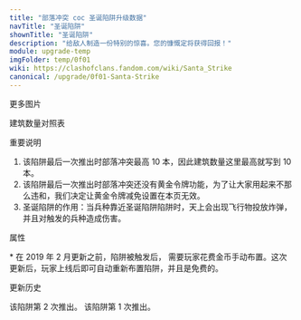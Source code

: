 ```yaml
---
title: "部落冲突 coc 圣诞陷阱升级数据"
navTitle: "圣诞陷阱"
shownTitle: "圣诞陷阱"
description: "给敌人制造一份特别的惊喜。您的慷慨定将获得回报！"
module: upgrade-temp
imgFolder: temp/0f01
wiki: https://clashofclans.fandom.com/wiki/Santa_Strike
canonical: /upgrade/0f01-Santa-Strike
---
```


<UnitInfo :folder="$frontmatter.imgFolder" imgSrc="Santa_Strike.png" :imgAlt="$frontmatter.navTitle" :description="$frontmatter.description" :isSmallImg="true" />

<SmallTitle>更多图片</SmallTitle>

<Panel>
    <UnitImgGroup :folder="$frontmatter.imgFolder">
        <UnitImg imgTitle="未重新布置" imgSrc="Santa_Strike_unarmed.png" />
        <UnitImg imgTitle="炸弹投放图" imgSrc="SantaSleigh_2016-17.png" />
    </UnitImgGroup>
</Panel>

<SmallTitle>建筑数量对照表</SmallTitle>

<BuildingNum>
    <BuildingNumRow title="大本等级" num="1 - 3, 4 - 10" />
    <BuildingNumRow title="建筑数量" num="    0,      1" />
</BuildingNum>

<SmallTitle>重要说明</SmallTitle>

1. 该陷阱最后一次推出时部落冲突最高 10 本，因此建筑数量这里最高就写到 10 本。
2. 该陷阱最后一次推出时部落冲突还没有黄金令牌功能，为了让大家用起来不那么违和，我们决定让黄金令牌减免设置在本页无效。
3. 圣诞陷阱的作用：当兵种靠近圣诞陷阱陷阱时，天上会出现飞行物投放炸弹，并且对触发的兵种造成伤害。

<SmallTitle>属性</SmallTitle>

<UnitProperties>
    <UnitProperty pKey="占地面积" pValue="1×1" />
    <UnitProperty pKey="作用类型" pValue="每个炸弹都是单体伤害" />
    <UnitProperty pKey="作用目标" pValue="仅地面目标" />
    <UnitProperty pKey="空投的炸弹数量" pValue="5" />
    <UnitProperty pKey="触发半径" pValue="1 格" />
    <UnitProperty pKey="爆炸伤害" pValue="20" />
    <UnitProperty pKey="建造费用" pValue="1 000" :isUpgradeCost="true" resourceType="Gold" :noGoldPass="true" />
    <UnitProperty pKey="重新布置费用" pValue="1 000<sup>*</sup>" :isUpgradeCost="true" resourceType="Gold" :noGoldPass="true" />
    <UnitProperty pKey="建造时间" pValue="无 (立即完成)" />
    <UnitProperty pKey="新建获得的经验值" pValue="0" />
    <UnitProperty pKey="所需大本等级" pValue="4" />
</UnitProperties>

\* 在 2019 年 2 月更新之前，陷阱被触发后， 需要玩家花费金币手动布置。这次更新后，玩家上线后即可自动重新布置陷阱，并且是免费的。

<SmallTitle>更新历史</SmallTitle>

<Timeline>
    <TimelineItem date="2013/12/05">
        <TimelineRow>该陷阱第 2 次推出。</TimelineRow>
    </TimelineItem>
    <TimelineItem date="2012/12">
        <TimelineRow>该陷阱第 1 次推出。</TimelineRow>
    </TimelineItem>
    <TimelineItem :historyBottom="true" />
</Timeline>